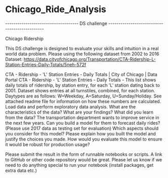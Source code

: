 # Chicago_Ride_Analysis

------------------------------------   DS challenge  ----------------------------------------------

Chicago Ridership

This DS challenge is designed to evaluate your skills and intuition in a real world data problem.
Please using the following dataset from 2002 to 2016
Dataset: https://data.cityofchicago.org/Transportation/CTA-Ridership-L-Station-Entries-Daily-Totals/5neh-572f

CTA - Ridership - 'L' Station Entries - Daily Totals | City of Chicago | Data Portal CTA - Ridership - 'L' Station Entries - Daily Totals - This list shows daily totals of ridership, by station entry, for each 'L' station dating back to 2001. Dataset shows entries at all turnstiles, combined, for each station. Daytypes are as follows: W=Weekday, A=Saturday, U=Sunday/Holiday. See attached readme file for information on how these numbers are calculated.
Load data and perform exploratory data analysis.
What are the characteristics of the data?
What are your findings?
What did you learn from the data?
The transportation department wants to improve service in the next few years. Can you build a model for them to forecast daily rides? (Please use 2017 data as testing set for evaluation) Which aspects should you consider for this model?
Please explain how you built the model and justify the choices you made.
How would you evaluate this model to ensure it would be robust for production usage?

Please submit the result in the form of runnable notebooks or scripts. A link to GitHub or other code repository would be great.
Please let us know if we need to do anything special to run your notebook (install packages, get extra data etc.)

